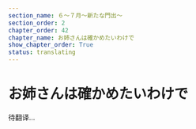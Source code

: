```yaml
---
section_name: ６～７月～新たな門出～
section_order: 2
chapter_order: 42
chapter_name: お姉さんは確かめたいわけで
show_chapter_order: True
status: translating
---
```


# お姉さんは確かめたいわけで
待翻译...
